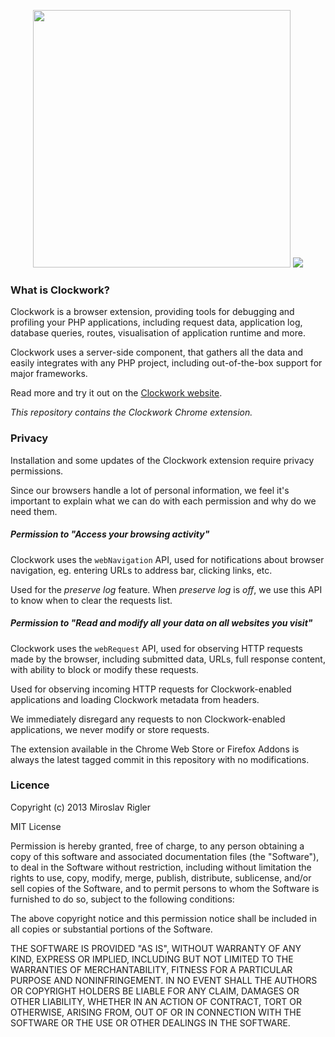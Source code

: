 <p align="center">
	<img width="412px" src="https://underground.works/clockwork/images/github/title.png">
	<img src="https://underground.works/clockwork/images/github/clockwork-intro.png">
</p>


### What is Clockwork?

Clockwork is a browser extension, providing tools for debugging and profiling your PHP applications, including request data, application log, database queries, routes, visualisation of application runtime and more.

Clockwork uses a server-side component, that gathers all the data and easily integrates with any PHP project, including out-of-the-box support for major frameworks.

Read more and try it out on the [Clockwork website](https://underground.works/clockwork).

*This repository contains the Clockwork Chrome extension.*

### Privacy

Installation and some updates of the Clockwork extension require privacy permissions.

Since our browsers handle a lot of personal information, we feel it's important to explain what we can do with each permission and why do we need them.

##### Permission to "Access your browsing activity"

Clockwork uses the `webNavigation` API, used for notifications about browser navigation, eg. entering URLs to address bar, clicking links, etc.

Used for the *preserve log* feature. When *preserve log* is *off*, we use this API to know when to clear the requests list.

##### Permission to "Read and modify all your data on all websites you visit"

Clockwork uses the `webRequest` API, used for observing HTTP requests made by the browser, including submitted data, URLs, full response content, with ability to block or modify these requests.

Used for observing incoming HTTP requests for Clockwork-enabled applications and loading Clockwork metadata from headers.

We immediately disregard any requests to non Clockwork-enabled applications, we never modify or store requests.

The extension available in the Chrome Web Store or Firefox Addons is always the latest tagged commit in this repository with no modifications.

### Licence

Copyright (c) 2013 Miroslav Rigler

MIT License

Permission is hereby granted, free of charge, to any person obtaining
a copy of this software and associated documentation files (the
"Software"), to deal in the Software without restriction, including
without limitation the rights to use, copy, modify, merge, publish,
distribute, sublicense, and/or sell copies of the Software, and to
permit persons to whom the Software is furnished to do so, subject to
the following conditions:

The above copyright notice and this permission notice shall be
included in all copies or substantial portions of the Software.

THE SOFTWARE IS PROVIDED "AS IS", WITHOUT WARRANTY OF ANY KIND,
EXPRESS OR IMPLIED, INCLUDING BUT NOT LIMITED TO THE WARRANTIES OF
MERCHANTABILITY, FITNESS FOR A PARTICULAR PURPOSE AND
NONINFRINGEMENT. IN NO EVENT SHALL THE AUTHORS OR COPYRIGHT HOLDERS BE
LIABLE FOR ANY CLAIM, DAMAGES OR OTHER LIABILITY, WHETHER IN AN ACTION
OF CONTRACT, TORT OR OTHERWISE, ARISING FROM, OUT OF OR IN CONNECTION
WITH THE SOFTWARE OR THE USE OR OTHER DEALINGS IN THE SOFTWARE.
